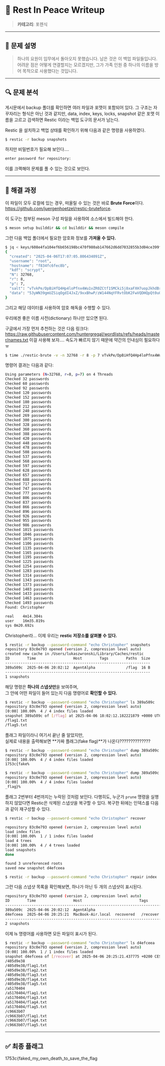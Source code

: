 # 🎉 Rest In Peace Writeup

> **카테고리**: 포렌식 

---

## 🧩 문제 설명


> 하나의 요원이 임무에서 돌아오지 못했습니다. 남은 것은 이 백업 파일들입니다. 어려운 점은 어떻게 연결할지는 모르겠지만, 그가 가족 인원 중 하나의 이름을 방어 목적으로 사용했다는 것입니다.

---

## 🔍 문제 분석

게시문에서 backup 폴더를 확인하면 여러 파일과 포맷이 포함되어 있다. 그 구조는 자꾸자리는 형식은 아닌 것과 같지만,
data, index, keys, locks, snapshot 같은 포맷 이름을 고르고 검색하면 Restic 이라는 백업 도구의 문서가 남는다.

Restic 을 설치하고 백업 상태를 확인하기 위해 다음과 같은 명령을 사용하였다.

```bash
$ restic -r backup snapshots
```

하지만 비밀번호가 필요해 보인다....

```bash
enter password for repository:
```

이를 크랙해야 문제를 풀 수 있는 것으로 보인다.

---

## 🧠 해결 과정

이 파일이 모두 로컬에 있는 경우, 떠올릴 수 있는 것은 바로 **Brute Force**이다.<br>
https://github.com/juergenhoetzel/restic-bruteforce.

이 도구는 첨부된 meson 구성 파일을 사용하여 소스에서 빌드해야 한다.

```bash
$ meson setup builddir && cd builddir && meson compile
```

그런 다음 백업 폴더에서 필요한 암호화 정보를 **가져올 수 있다.**

```bash
$ jq < keys/608e4fa104ef6b656198bc470f980ab147662d6dd7032855b3d04ce399fc9a0b 
{
  "created": "2025-04-06T17:07:05.806434091Z",
  "username": "root",
  "hostname": "f834fc6fec8b",
  "kdf": "scrypt",
  "N": 32768,
  "r": 8,
  "p": 7,
  "salt": "vTvkPe/DpBiHfQ4Hp4loPfnx4Wu1vZR0ZCtf1SMCki5j8xaFXH7uopJkhdBrwNlYEqpjr5TH6Gh3zDgYEIRUCg==",
  "data": "53yWN39gmUZSiqOgdI4JxZ/9xxBhwP/zW144NqYFRvtObK2FwVQDHQpQt0uQNxvEqhHeKL45eLj/HH+aK6LXu/OKWII3Olk+5v3Sfvu0whCngKDFFDgWfPPMgT5oErujVTg2FEe+gu3a2OKRlQNBg9fT/Q6DJKd18MnzAhy57l71NSs9AtjoOjgVngxa/0q2MKzUALEiQC66UTL03vVZYw=="
}
```

그리고 해당 데이터를 사용하여 암호 해독을 수행할 수 있다.

우리에겐 좋은 이름 사전(dictionary) 하나만 있으면 된다.

구글에서 가장 먼저 추천하는 것은 다음 링크다:
https://raw.githubusercontent.com/huntergregal/wordlists/refs/heads/master/names.txt
이걸 사용해 보자....
속도가 빠르지 않기 때문에 약간의 인내심이 필요하다 ㅠ

```bash
$ time ./restic-brute -v -n 32768 -r 8 -p 7 vTvkPe/DpBiHfQ4Hp4loPfnx4Wu1vZR0ZCtf1SMCki5j8xaFXH7uopJkhdBrwNlYEqpjr5TH6Gh3zDgYEIRUCg== 53yWN39gmUZSiqOgdI4JxZ/9xxBhwP/zW144NqYFRvtObK2FwVQDHQpQt0uQNxvEqhHeKL45eLj/HH+aK6LXu/OKWII3Olk+5v3Sfvu0whCngKDFFDgWfPPMgT5oErujVTg2FEe+gu3a2OKRlQNBg9fT/Q6DJKd18MnzAhy57l71NSs9AtjoOjgVngxa/0q2MKzUALEiQC66UTL03vVZYw== <names.txt
```

명령어 결과는 다음과 같다:

```bash
Using parameters (N=32768, r=8, p=7) on 4 Threads
Checked 32 passwords
Checked 60 passwords
Checked 92 passwords
Checked 120 passwords
Checked 152 passwords
Checked 180 passwords
Checked 212 passwords
Checked 240 passwords
Checked 269 passwords
Checked 300 passwords
Checked 328 passwords
Checked 360 passwords
Checked 388 passwords
Checked 420 passwords
Checked 448 passwords
Checked 478 passwords
Checked 508 passwords
Checked 537 passwords
Checked 568 passwords
Checked 597 passwords
Checked 628 passwords
Checked 657 passwords
Checked 688 passwords
Checked 717 passwords
Checked 747 passwords
Checked 777 passwords
Checked 806 passwords
Checked 837 passwords
Checked 866 passwords
Checked 896 passwords
Checked 926 passwords
Checked 955 passwords
Checked 986 passwords
Checked 1015 passwords
Checked 1046 passwords
Checked 1075 passwords
Checked 1106 passwords
Checked 1135 passwords
Checked 1165 passwords
Checked 1195 passwords
Checked 1225 passwords
Checked 1254 passwords
Checked 1283 passwords
Checked 1314 passwords
Checked 1343 passwords
Checked 1373 passwords
Checked 1403 passwords
Checked 1433 passwords
Checked 1463 passwords
Checked 1493 passwords
Found: Christopher

real	4m14.304s
user	16m35.819s
sys	0m20.692s
```

Christopher라... 이제 우리는 **restic 저장소를 살펴볼 수 있다.**

```bash
$ restic -r backup --password-command "echo Christopher" snapshots
repository 83c0e793 opened (version 2, compression level auto)
created new cache in /Users/lukaszwronski/Library/Caches/restic
ID        Time                 Host        Tags        Paths  Size
------------------------------------------------------------------
389a509c  2025-04-06 20:02:12  AgentAlpha              /flag  16 B
------------------------------------------------------------------
1 snapshots
```

해당 명령은 **하나의 스냅샷만**을 보여주며,  
그 안에 어떤 파일이 들어 있는지 다음 명령어로 **확인할 수 있다.**

```bash
$ restic -r backup --password-command "echo Christopher" ls 389a509c
repository 83c0e793 opened (version 2, compression level auto)
[0:00] 100.00%  4 / 4 index files loaded
snapshot 389a509c of [/flag] at 2025-04-06 18:02:12.182221879 +0000 UTC by root@AgentAlpha filtered by []:
/flag1.txt
/flag5.txt
```

플래그 파일이라니 여기서 끝난 줄 알았지만,  
실제로 내용을 출력해보면 **가짜 플래그(fake flag)**가 나온다??????????????

```bash
$ restic -r backup --password-command "echo Christopher" dump 389a509c /flag1.txt
repository 83c0e793 opened (version 2, compression level auto)
[0:00] 100.00%  4 / 4 index files loaded
1753c{fake%      

$ restic -r backup --password-command "echo Christopher" dump 389a509c /flag5.txt
repository 83c0e793 opened (version 2, compression level auto)
[0:00] 100.00%  4 / 4 index files loaded
_flag}%  
```

플래그 2번부터 4번까지는 누락된 것처럼 보인다.
다행히도, 누군가 `prune` 명령을 실행하지 않았다면 Restic은 삭제된 스냅샷을 복구할 수 있다.
복구한 뒤에는 인덱스를 다음과 같이 재구성할 수 있다.

```bash
$ restic -r backup --password-command "echo Christopher" recover

repository 83c0e793 opened (version 2, compression level auto)
load index files
[0:00] 100.00%  1 / 1 index files loaded
load 4 trees
[0:00] 100.00%  4 / 4 trees loaded
load snapshots
done

found 3 unreferenced roots
saved new snapshot d4efceea

$ restic -r backup --password-command "echo Christopher" repair index
```

그런 다음 스냅샷 목록을 확인해보면, 하나가 아닌 두 개의 스냅샷이 표시된다.

```bash
repository 83c0e793 opened (version 2, compression level auto)
ID        Time                 Host                          Tags        Paths     Size
---------------------------------------------------------------------------------------
389a509c  2025-04-06 20:02:12  AgentAlpha                                /flag     16 B
d4efceea  2025-04-06 20:25:21  MacBook-Air.local  recovered   /recover
---------------------------------------------------------------------------------------
2 snapshots
```

이제 ls 명령어를 사용하면 모든 파일이 표시가 된다.

```bash
$ restic -r backup --password-command "echo Christopher" ls d4efceea
repository 83c0e793 opened (version 2, compression level auto)
[0:00] 100.00%  1 / 1 index files loaded
snapshot d4efceea of [/recover] at 2025-04-06 20:25:21.437775 +0200 CEST by hacker@MacBook-Air.local filtered by []:
/405d9e38
/405d9e38/flag1.txt
/405d9e38/flag2.txt
/405d9e38/flag3.txt
/405d9e38/flag4.txt
/405d9e38/flag5.txt
/a5170404
/a5170404/flag1.txt
/a5170404/flag3.txt
/a5170404/flag4.txt
/a5170404/flag5.txt
/c9663b07
/c9663b07/flag1.txt
/c9663b07/flag4.txt
/c9663b07/flag5.txt
```
---

## ✅ 최종 플래그

1753c{faked_my_own_death_to_save_the_flag

